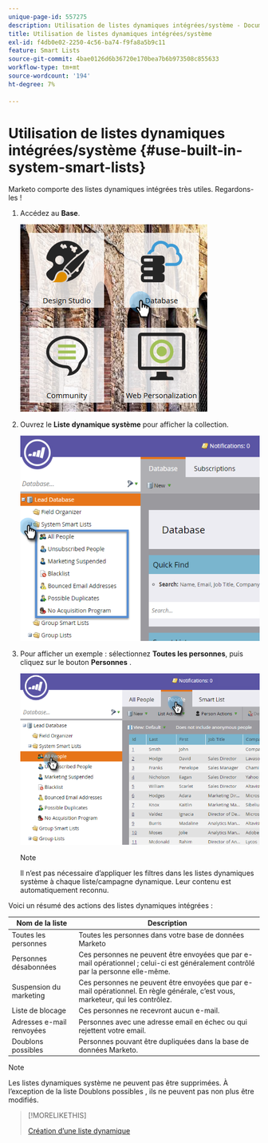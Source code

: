 ```yaml
---
unique-page-id: 557275
description: Utilisation de listes dynamiques intégrées/système - Documents Marketo - Documentation du produit
title: Utilisation de listes dynamiques intégrées/système
exl-id: f4db0e02-2250-4c56-ba74-f9fa8a5b9c11
feature: Smart Lists
source-git-commit: 4bae0126d6b36720e170bea7b6b973508c855633
workflow-type: tm+mt
source-wordcount: '194'
ht-degree: 7%

---
```


# Utilisation de listes dynamiques intégrées/système {#use-built-in-system-smart-lists}

Marketo comporte des listes dynamiques intégrées très utiles. Regardons-les !

1. Accédez au **Base**.

   ![](assets/db.png)

1. Ouvrez le **Liste dynamique système** pour afficher la collection.

   ![](assets/two.png)

1. Pour afficher un exemple : sélectionnez **Toutes les personnes**, puis cliquez sur le bouton **Personnes** .

   ![](assets/three.png)

   >[!NOTE]
   >
   >Il n’est pas nécessaire d’appliquer les filtres dans les listes dynamiques système à chaque liste/campagne dynamique. Leur contenu est automatiquement reconnu.

Voici un résumé des actions des listes dynamiques intégrées :

| Nom de la liste | Description |
|---|---|
| Toutes les personnes | Toutes les personnes dans votre base de données Marketo |
| Personnes désabonnées | Ces personnes ne peuvent être envoyées que par e-mail opérationnel ; celui-ci est généralement contrôlé par la personne elle-même. |
| Suspension du marketing | Ces personnes ne peuvent être envoyées que par e-mail opérationnel. En règle générale, c’est vous, marketeur, qui les contrôlez. |
| Liste de blocage | Ces personnes ne recevront aucun e-mail. |
| Adresses e-mail renvoyées | Personnes avec une adresse email en échec ou qui rejettent votre email. |
| Doublons possibles | Personnes pouvant être dupliquées dans la base de données Marketo. |

>[!NOTE]
>
>Les listes dynamiques système ne peuvent pas être supprimées. À l’exception de la liste Doublons possibles , ils ne peuvent pas non plus être modifiés.

>[!MORELIKETHIS]
>
>[Création d’une liste dynamique](/help/marketo/product-docs/core-marketo-concepts/smart-lists-and-static-lists/creating-a-smart-list/create-a-smart-list.md)
